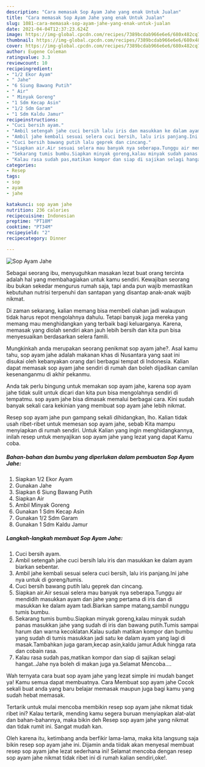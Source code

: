 ```yaml
---
description: "Cara memasak Sop Ayam Jahe yang enak Untuk Jualan"
title: "Cara memasak Sop Ayam Jahe yang enak Untuk Jualan"
slug: 1081-cara-memasak-sop-ayam-jahe-yang-enak-untuk-jualan
date: 2021-04-04T12:37:23.624Z
image: https://img-global.cpcdn.com/recipes/7389bcdab966e6e6/680x482cq70/sop-ayam-jahe-foto-resep-utama.jpg
thumbnail: https://img-global.cpcdn.com/recipes/7389bcdab966e6e6/680x482cq70/sop-ayam-jahe-foto-resep-utama.jpg
cover: https://img-global.cpcdn.com/recipes/7389bcdab966e6e6/680x482cq70/sop-ayam-jahe-foto-resep-utama.jpg
author: Eugene Coleman
ratingvalue: 3.3
reviewcount: 10
recipeingredient:
- "1/2 Ekor Ayam"
- " Jahe"
- "6 Siung Bawang Putih"
- " Air"
- " Minyak Goreng"
- "1 Sdm Kecap Asin"
- "1/2 Sdm Garam"
- "1 Sdm Kaldu Jamur"
recipeinstructions:
- "Cuci bersih ayam."
- "Ambil setengah jahe cuci bersih lalu iris dan masukkan ke dalam ayam biarkan sebentar."
- "Ambil jahe kembali sesuai selera cuci bersih, lalu iris panjang.Ini jahe nya untuk di goreng/tumis."
- "Cuci bersih bawang putih lalu geprek dan cincang."
- "Siapkan air.Air sesuai selera mau banyak nya seberapa.Tunggu air mendidih masukkan ayam dan jahe yang pertama di iris dan di masukkan ke dalam ayam tadi.Biarkan sampe matang,sambil nunggu tumis bumbu."
- "Sekarang tumis bumbu.Siapkan minyak goreng,kalau minyak sudah panas masukkan jahe yang sudah di iris dan bawang putih.Tumis sampai harum dan warna kecoklatan.Kalau sudah matikan kompor dan bumbu yang sudah di tumis masukkan jadi satu ke dalam ayam yang lagi di masak.Tambahkan juga garam,kecap asin,kaldu jamur.Aduk hingga rata dan cobain rasa."
- "Kalau rasa sudah pas,matikan kompor dan siap di sajikan selagi hangat..Jahe nya boleh di makan juga ya.Selamat Mencoba...."
categories:
- Resep
tags:
- sop
- ayam
- jahe

katakunci: sop ayam jahe 
nutrition: 236 calories
recipecuisine: Indonesian
preptime: "PT18M"
cooktime: "PT34M"
recipeyield: "2"
recipecategory: Dinner

---
```



![Sop Ayam Jahe](https://img-global.cpcdn.com/recipes/7389bcdab966e6e6/680x482cq70/sop-ayam-jahe-foto-resep-utama.jpg)

Sebagai seorang ibu, menyuguhkan masakan lezat buat orang tercinta adalah hal yang membahagiakan untuk kamu sendiri. Kewajiban seorang ibu bukan sekedar mengurus rumah saja, tapi anda pun wajib memastikan kebutuhan nutrisi terpenuhi dan santapan yang disantap anak-anak wajib nikmat.

Di zaman  sekarang, kalian memang bisa membeli olahan jadi walaupun tidak harus repot mengolahnya dahulu. Tetapi banyak juga mereka yang memang mau menghidangkan yang terbaik bagi keluarganya. Karena, memasak yang diolah sendiri akan jauh lebih bersih dan kita pun bisa menyesuaikan berdasarkan selera famili. 



Mungkinkah anda merupakan seorang penikmat sop ayam jahe?. Asal kamu tahu, sop ayam jahe adalah makanan khas di Nusantara yang saat ini disukai oleh kebanyakan orang dari berbagai tempat di Indonesia. Kalian dapat memasak sop ayam jahe sendiri di rumah dan boleh dijadikan camilan kesenanganmu di akhir pekanmu.

Anda tak perlu bingung untuk memakan sop ayam jahe, karena sop ayam jahe tidak sulit untuk dicari dan kita pun bisa mengolahnya sendiri di tempatmu. sop ayam jahe bisa dimasak memalui berbagai cara. Kini sudah banyak sekali cara kekinian yang membuat sop ayam jahe lebih nikmat.

Resep sop ayam jahe pun gampang sekali dihidangkan, lho. Kalian tidak usah ribet-ribet untuk memesan sop ayam jahe, sebab Kita mampu menyiapkan di rumah sendiri. Untuk Kalian yang ingin menghidangkannya, inilah resep untuk menyajikan sop ayam jahe yang lezat yang dapat Kamu coba.

<!--inarticleads1-->

##### Bahan-bahan dan bumbu yang diperlukan dalam pembuatan Sop Ayam Jahe:

1. Siapkan 1/2 Ekor Ayam
1. Gunakan  Jahe
1. Siapkan 6 Siung Bawang Putih
1. Siapkan  Air
1. Ambil  Minyak Goreng
1. Gunakan 1 Sdm Kecap Asin
1. Gunakan 1/2 Sdm Garam
1. Gunakan 1 Sdm Kaldu Jamur




<!--inarticleads2-->

##### Langkah-langkah membuat Sop Ayam Jahe:

1. Cuci bersih ayam.
1. Ambil setengah jahe cuci bersih lalu iris dan masukkan ke dalam ayam biarkan sebentar.
1. Ambil jahe kembali sesuai selera cuci bersih, lalu iris panjang.Ini jahe nya untuk di goreng/tumis.
1. Cuci bersih bawang putih lalu geprek dan cincang.
1. Siapkan air.Air sesuai selera mau banyak nya seberapa.Tunggu air mendidih masukkan ayam dan jahe yang pertama di iris dan di masukkan ke dalam ayam tadi.Biarkan sampe matang,sambil nunggu tumis bumbu.
1. Sekarang tumis bumbu.Siapkan minyak goreng,kalau minyak sudah panas masukkan jahe yang sudah di iris dan bawang putih.Tumis sampai harum dan warna kecoklatan.Kalau sudah matikan kompor dan bumbu yang sudah di tumis masukkan jadi satu ke dalam ayam yang lagi di masak.Tambahkan juga garam,kecap asin,kaldu jamur.Aduk hingga rata dan cobain rasa.
1. Kalau rasa sudah pas,matikan kompor dan siap di sajikan selagi hangat..Jahe nya boleh di makan juga ya.Selamat Mencoba....




Wah ternyata cara buat sop ayam jahe yang lezat simple ini mudah banget ya! Kamu semua dapat membuatnya. Cara Membuat sop ayam jahe Cocok sekali buat anda yang baru belajar memasak maupun juga bagi kamu yang sudah hebat memasak.

Tertarik untuk mulai mencoba membikin resep sop ayam jahe nikmat tidak ribet ini? Kalau tertarik, mending kamu segera buruan menyiapkan alat-alat dan bahan-bahannya, maka bikin deh Resep sop ayam jahe yang nikmat dan tidak rumit ini. Sangat mudah kan. 

Oleh karena itu, ketimbang anda berfikir lama-lama, maka kita langsung saja bikin resep sop ayam jahe ini. Dijamin anda tiidak akan menyesal membuat resep sop ayam jahe lezat sederhana ini! Selamat mencoba dengan resep sop ayam jahe nikmat tidak ribet ini di rumah kalian sendiri,oke!.

